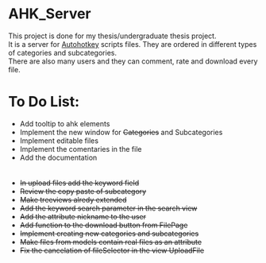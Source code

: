 # AHK_Server<br>
This project is done for my thesis/undergraduate thesis project.<br>
It is a server for [Autohotkey](https://www.autohotkey.com/) scripts files. They are ordered in different types of categories and subcategories.<br>
There are also many users and they can comment, rate and download every file. <br>
# To Do List:<br>
* Add tooltip to ahk elements <br>
* Implement the new window for ~~Categories~~ and Subcategories <br>
* Implement editable files <br>
* Implement the comentaries in the file <br>
* Add the documentation <br> <br> <br>
* ~~In upload files add the keyword field~~ <br>
* ~~Review the copy paste of subcategory~~ <br>
* ~~Make treeviews alredy extended~~ <br>
* ~~Add the keyword search parameter in the search view~~ <br>
* ~~Add the attribute nickname to the user~~ <br>
* ~~Add function to the download button from FilePage~~ <br>
* ~~Implement creating new categories and subcategories~~ <br>
* ~~Make files from models contain real files as an attribute~~ <br>
* ~~Fix the cancelation of fileSelector in the view UploadFile~~ <br>
